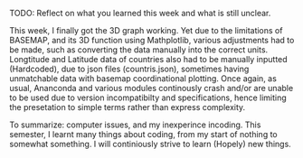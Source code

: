 TODO: Reflect on what you learned this week and what is still unclear.

This week, I finally got the 3D graph working. Yet due to the limitations of BASEMAP, and its 3D function using Mathplotlib, various adjustments had to be made, such as converting the data manually into the correct units. Longtitude and Latitude data of countries also had to be manually inputted (Hardcoded), due to json files (countris.json), sometimes having unmatchable data with basemap coordinational plotting. Once again, as usual, Ananconda and various modules continously crash and/or are unable to be used due to version incompatibilty and specifications, hence limiting the presetation to simple terms rather than express complexity. 

To summarize: computer issues, and my inexperince incoding.
This semester, I learnt many things about coding, from my start of nothing to somewhat something. I will continiously strive to learn (Hopely) new things. 
